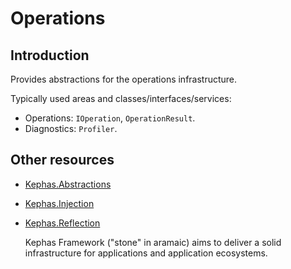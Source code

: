 ﻿# Operations

## Introduction
Provides abstractions for the operations infrastructure.

Typically used areas and classes/interfaces/services:
* Operations: ```IOperation```, ```OperationResult```.
* Diagnostics: ```Profiler```.

## Other resources

* [Kephas.Abstractions](https://www.nuget.org/packages/Kephas.Abstractions)
* [Kephas.Injection](https://www.nuget.org/packages/Kephas.Injection)
* [Kephas.Reflection](https://www.nuget.org/packages/Kephas.Reflection)


    Kephas Framework ("stone" in aramaic) aims to deliver a solid infrastructure for applications and application ecosystems.
